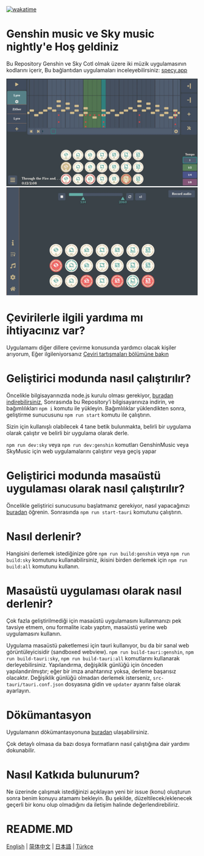[![wakatime](https://wakatime.com/badge/user/f0147aa6-69b8-4142-806c-050d6fee026e/project/68da356a-cd0b-40cb-996c-0799e406179f.svg)](https://wakatime.com/badge/user/f0147aa6-69b8-4142-806c-050d6fee026e/project/68da356a-cd0b-40cb-996c-0799e406179f)
# Genshin music ve Sky music nightly'e Hoş geldiniz

Bu Repository Genshin ve Sky Cotl olmak üzere iki müzik uygulamasının kodlarını içerir, Bu bağlantıdan uygulamaları inceleyebilirsiniz: [specy.app](https://specy.app)

![Besteleyici](docs/assets/composer.webp)
![Oynatıcı](docs/assets/player.webp)


# Çevirilerle ilgili yardıma mı ihtiyacınız var?

Uygulamamı diğer dillere çevirme konusunda yardımcı olacak kişiler arıyorum, Eğer ilgileniyorsanız [Çeviri tartışmaları bölümüne bakın](https://github.com/Specy/genshin-music/discussions/52)



# Geliştirici modunda nasıl çalıştırılır?
Öncelikle bilgisayarınızda node.js kurulu olması gerekiyor, [buradan indirebilirsiniz](https://nodejs.org/en/),
Sonrasında bu Repository’i bilgisayarınıza indirin,
ve bağımlılıkları `npm i` komutu ile yükleyin. Bağımlılıklar yüklendikten sonra, geliştirme sunucusunu `npm run start` komutu ile çalıştırın.


Sizin için kullanışlı olabilecek 4 tane betik bulunmakta, belirli bir uygulama olarak çalıştır ve belirli bir uygulama olarak derle.

`npm run dev:sky` veya `npm run dev:genshin` komutları GenshinMusic veya SkyMusic için web uygulamalarını çalıştırır veya geçiş yapar



# Geliştirici modunda masaüstü uygulaması olarak nasıl çalıştırılır?
Öncelikle geliştirici sunucusunu başlatmanız gerekiyor, nasıl yapacağınızı [buradan](#how-to-run-in-dev-mode) öğrenin.
Sonrasında `npm run start-tauri` komutunu çalıştırın.


# Nasıl derlenir?
Hangisini derlemek istediğinize göre `npm run build:genshin` veya `npm run build:sky` komutunu kullanabilirsiniz, ikisini birden derlemek için `npm run build:all` komutunu kullanın.



# Masaüstü uygulaması olarak nasıl derlenir?

Çok fazla geliştirilmediği için masaüstü uygulamasını kullanmanızı pek tavsiye etmem, onu formalite icabı yaptım, masaüstü yerine web uygulamasını kullanın.

Uygulama masaüstü paketlemesi için tauri kullanıyor, bu da bir sanal web görüntüleyicisidir (sandboxed webview). `npm run build-tauri:genshin`, `npm run build-tauri:sky`, `npm run build-tauri:all` komutlarını kullanarak derleyebilirsiniz. Yapılandırma, değişiklik günlüğü için önceden yapılandırılmıştır; eğer bir imza anahtarınız yoksa, derleme başarısız olacaktır. Değişiklik günlüğü olmadan derlemek isterseniz, `src-tauri/tauri.conf.json` dosyasına gidin ve `updater` ayarını false olarak ayarlayın.



# Dökümantasyon
Uygulamanın dökümantasyonuna [buradan](https://github.com/Specy/genshin-music/wiki) ulaşabilirsiniz.

Çok detaylı olmasa da bazı dosya formatların nasıl çalıştığına dair yardımı dokunabilir. 

# Nasıl Katkıda bulunurum?
Ne üzerinde çalışmak istediğinizi açıklayan yeni bir issue (konu) oluşturun sonra benim konuyu atamamı bekleyin. Bu şekilde, düzeltilecek/eklenecek geçerli bir konu olup olmadığını da iletişim halinde değerlendirebiliriz.


# README.MD
<a href="./README.md">English</a> | <a href="./README-ZH.md">简体中文</a> | <a href="./README-JP.md">日本語</a> | <a href="./README-TR.md">Türkçe</a>
